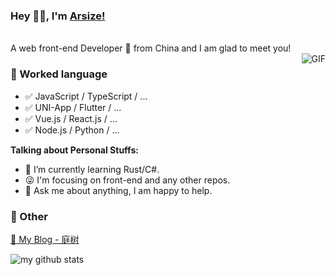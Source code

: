 ### Hey 👋🏽, I'm [Arsize!](http://arsizes.com/)
<br />
A web front-end Developer 🚀 from China and I am glad to meet you!
<br />
  <img align="right" alt="GIF" src="https://media.giphy.com/media/SWoSkN6DxTszqIKEqv/giphy.gif" />

### 📝 Worked language

- ✅ JavaScript / TypeScript / ...
- ✅ UNI-App / Flutter / ...
- ✅ Vue.js / React.js / ...
- ✅ Node.js / Python / ...

**Talking about Personal Stuffs:**

- 🌱 I’m currently learning Rust/C#.
- 😜 I'm focusing on front-end and any other repos.
- 💬 Ask me about anything, I am happy to help.

### 📮 Other

[📌 My Blog - 庭树](http://arsizes.com/)

![my github stats](https://github-readme-stats.vercel.app/api?username=arsize&show_icons=true&hide_border=true)

